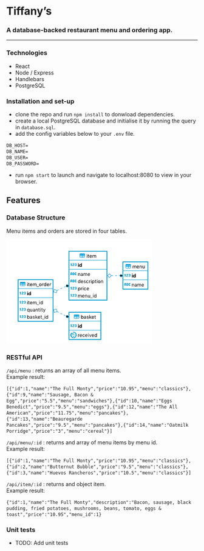 # Tiffany’s
### A database-backed restaurant menu and ordering app.
---
### Technologies
- React
- Node / Express
- Handlebars
- PostgreSQL

### Installation and set-up

- clone the repo and run `npm install` to donwload dependencies.
- create a local PostgreSQL database and initialise it by running the query in `database.sql`.
- add the config variables below to your `.env` file.

```
DB_HOST=
DB_NAME=
DB_USER=
DB_PASSWORD=
```

- run `npm start` to launch and navigate to localhost:8080 to view in your browser.

## Features

### Database Structure

Menu items and orders are stored in four tables.

![database schema](static/assets/images/deliver-eat-db-schema.png?raw=true)

### RESTful API
`/api/menu` : returns an array of all menu items.  
Example result:
```
[{"id":1,"name":"The Full Monty","price":"10.95","menu":"classics"},   
{"id":9,"name":"Sausage, Bacon & Egg","price":"5.5","menu":"sandwiches"},{"id":10,"name":"Eggs Benedict","price":"9.5","menu":"eggs"},{"id":12,"name":"The All American","price":"11.75","menu":"pancakes"},{"id":13,"name":"Beauregarde Pancakes","price":"9.5","menu":"pancakes"},{"id":14,"name":"Oatmilk Porridge","price":"3","menu":"cereal"}]
```

`/api/menu/:id` : returns and array of menu items by menu id.   
Example result:
```
[{"id":1,"name":"The Full Monty","price":"10.95","menu":"classics"},{"id":2,"name":"Butternut Bubble","price":"9.5","menu":"classics"},{"id":3,"name":"Huevos Rancheros","price":"10.5","menu":"classics"}]
```

`/api/item/:id` : returns and object item.  
Example result:
```
{"id":1,"name":"The Full Monty","description":"Bacon, sausage, black pudding, fried potatoes, mushrooms, beans, tomato, eggs & toast","price":"10.95","menu_id":1}
```

### Unit tests

* TODO: Add unit tests